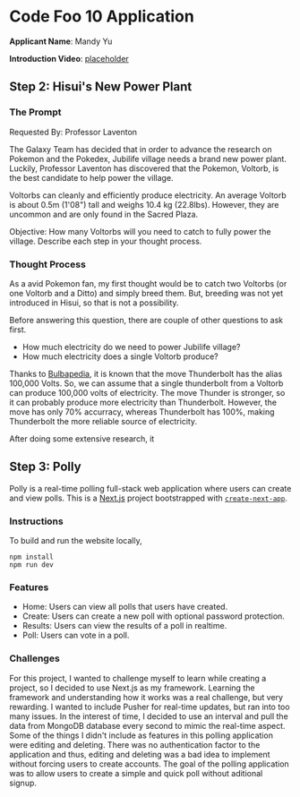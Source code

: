 # Code Foo 10 Application

**Applicant Name**: Mandy Yu

**Introduction Video**: [placeholder]()

## Step 2: Hisui's New Power Plant

### The Prompt 
Requested By: Professor Laventon

The Galaxy Team has decided that in order to advance the research on Pokemon and the Pokedex, Jubilife village needs a brand new power plant. Luckily, Professor Laventon has discovered that the Pokemon, Voltorb, is the best candidate to help power the village.

Voltorbs can cleanly and efficiently produce electricity. An average Voltorb is about 0.5m (1'08") tall and weighs 10.4 kg (22.8lbs). However, they are uncommon and are only found in the Sacred Plaza.

Objective: How many Voltorbs will you need to catch to fully power the village. Describe each step in your thought process.

### Thought Process

As a avid Pokemon fan, my first thought would be to catch two Voltorbs (or one Voltorb and a Ditto) and simply breed them. But, breeding was not yet introduced in Hisui, so that is not a possibility. 

Before answering this question, there are couple of other questions to ask first.
- How much electricity do we need to power Jubilife village?
- How much electricity does a single Voltorb produce?

Thanks to [Bulbapedia](https://bulbapedia.bulbagarden.net/wiki/Thunderbolt_(move)), it is known that the move Thunderbolt has the alias 100,000 Volts. So, we can assume that a single thunderbolt from a Voltorb can produce 100,000 volts of electricity. The move Thunder is stronger, so it can probably produce more electricity than Thunderbolt. However, the move has only 70% accurracy, whereas Thunderbolt has 100%, making Thunderbolt the more reliable source of electricity. 

After doing some extensive research, it 

## Step 3: Polly

Polly is a real-time polling full-stack web application where users can create and view polls. This is a [Next.js](https://nextjs.org/) project bootstrapped with [`create-next-app`](https://github.com/vercel/next.js/tree/canary/packages/create-next-app).

### Instructions
To build and run the website locally, 
```
npm install
npm run dev
```

### Features
- Home: Users can view all polls that users have created.
- Create: Users can create a new poll with optional password protection.
- Results: Users can view the results of a poll in realtime.
- Poll: Users can vote in a poll.

### Challenges
For this project, I wanted to challenge myself to learn while creating a project, so I decided to use Next.js as my framework. Learning the framework and understanding how it works was a real challenge, but very rewarding. I wanted to include Pusher for real-time updates, but ran into too many issues. In the interest of time, I decided to use an interval and pull the data from MongoDB database every second to mimic the real-time aspect. Some of the things I didn't include as features in this polling application were editing and deleting. There was no authentication factor to the application and thus, editing and deleting was a bad idea to implement without forcing users to create accounts. The goal of the polling application was to allow users to create a simple and quick poll without aditional signup.
